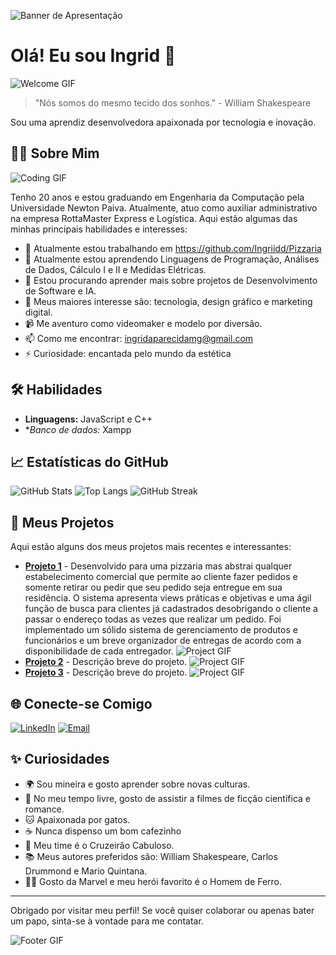 <!-- Banner de Apresentação -->
![Banner de Apresentação](https://www.canva.com/design/DAGJfEDko6E/3g1FxbVdX3CRDdRSNd2gKw/edit?utm_content=DAGJfEDko6E&utm_campaign=designshare&utm_medium=link2&utm_source=sharebutton)

# Olá! Eu sou Ingrid 👋

![Welcome GIF](https://media.giphy.com/media/ZDxrPdX4Au7St8r36N/giphy.gif)

> "Nós somos do mesmo tecido dos sonhos." - William Shakespeare

Sou uma aprendiz desenvolvedora apaixonada por tecnologia e inovação.

## 🧑‍💻 Sobre Mim

![Coding GIF](https://media.giphy.com/media/Ll22OhMLAlVDb8UQWe/giphy.gif)

Tenho 20 anos e estou graduando em Engenharia da Computação pela Universidade Newton Paiva. Atualmente, atuo como auxiliar administrativo na empresa RottaMaster Express e Logística. Aqui estão algumas das minhas principais habilidades e interesses:

- 🔭 Atualmente estou trabalhando em https://github.com/Ingriidd/Pizzaria
- 🌱 Atualmente estou aprendendo Linguagens de Programação, Análises de Dados, Cálculo I e II e Medidas Elétricas.                                 
- 👯 Estou procurando aprender mais sobre projetos de Desenvolvimento de Software e IA.
- 💬 Meus maiores interesse são: tecnologia, design gráfico e marketing digital.
- 📹 Me aventuro como videomaker e modelo por diversão. 
- 📫 Como me encontrar: ingridaparecidamg@gmail.com
- ⚡ Curiosidade: encantada pelo mundo da estética

## 🛠️ Habilidades

- **Linguagens:** JavaScript e C++
- **Banco de dados:* Xampp

## 📈 Estatísticas do GitHub

![GitHub Stats](https://github-readme-stats.vercel.app/api?username=seuusername&show_icons=true&theme=radical)
![Top Langs](https://github-readme-stats.vercel.app/api/top-langs/?username=seuusername&layout=compact&theme=radical)
![GitHub Streak](https://github-readme-streak-stats.herokuapp.com/?user=seuusername&theme=radical)


## 🚀 Meus Projetos

Aqui estão alguns dos meus projetos mais recentes e interessantes:

- [**Projeto 1**](https://github.com/Ingriidd/Pizzaria) - Desenvolvido para uma pizzaria mas abstrai qualquer estabelecimento comercial que permite ao cliente fazer pedidos e somente retirar ou pedir que seu pedido seja entregue em sua residência. O sistema apresenta views práticas e objetivas e uma ágil função de busca para clientes já cadastrados desobrigando o cliente a passar o endereço todas as vezes que realizar um pedido. Foi implementado um sólido sistema de gerenciamento de produtos e funcionários e um breve organizador de entregas de acordo com a disponibilidade de cada entregador.
![Project GIF]([https://media.giphy.com/media/xT9IgzoKnwFNmISR8I/giphy.gif](https://raw.githubusercontent.com/dcresnitzky/LCP/master/Uml_final.PNG))
- [**Projeto 2**](https://github.com/seuprojeto2) - Descrição breve do projeto.
![Project GIF](https://media.giphy.com/media/l1J9qemh1La8b0Rag/giphy.gif)
- [**Projeto 3**](https://github.com/seuprojeto3) - Descrição breve do projeto.
![Project GIF](https://media.giphy.com/media/3o6gDUfmjGOPlZRave/giphy.gif)

## 🌐 Conecte-se Comigo

[![LinkedIn]([https://img.shields.io/badge/LinkedIn-blue?style=for-the-badge&logo=linkedin&logoColor=white)](https://www.linkedin.com/in/seu-perfil](https://www.linkedin.com/in/ingrid-aparecida-166304228/))
[![Email](https://img.shields.io/badge/Email-red?style=for-the-badge&logo=gmail&logoColor=white)](mailto:seuemail@dominio.com)

## ✨ Curiosidades

- 🌍 Sou mineira e gosto aprender sobre novas culturas.
- 🎨 No meu tempo livre, gosto de assistir a filmes de ficção científica e romance.
- 🐱 Apaixonada por gatos.
- ☕ Nunca dispenso um bom cafezinho
- 💙 Meu time é o Cruzeirão Cabuloso.
- 📚 Meus autores preferidos são: William Shakespeare, Carlos Drummond e Mario Quintana.
- 🦸‍♂️ Gosto da Marvel e meu herói favorito é o Homem de Ferro.

---

Obrigado por visitar meu perfil! Se você quiser colaborar ou apenas bater um papo, sinta-se à vontade para me contatar.

![Footer GIF](https://media.giphy.com/media/3o7aD2saalBwwftBIY/giphy.gif)

